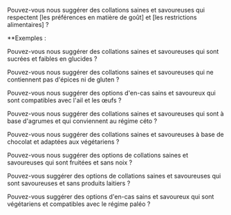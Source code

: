 Pouvez-vous nous suggérer des collations saines et savoureuses qui respectent [les préférences en matière de goût] et [les restrictions alimentaires] ?

**Exemples :

Pouvez-vous nous suggérer des collations saines et savoureuses qui sont sucrées et faibles en glucides ?

Pouvez-vous nous suggérer des collations saines et savoureuses qui ne contiennent pas d'épices ni de gluten ?  
  
Pouvez-vous nous suggérer des options d'en-cas sains et savoureux qui sont compatibles avec l'ail et les œufs ?  
  
Pouvez-vous nous suggérer des collations saines et savoureuses qui sont à base d'agrumes et qui conviennent au régime céto ?  
  
Pouvez-vous nous suggérer des collations saines et savoureuses à base de chocolat et adaptées aux végétariens ?  
  
Pouvez-vous nous suggérer des options de collations saines et savoureuses qui sont fruitées et sans noix ?  
  
Pouvez-vous suggérer des options de collations saines et savoureuses qui sont savoureuses et sans produits laitiers ?  
  
Pouvez-vous suggérer des options d'en-cas sains et savoureux qui sont végétariens et compatibles avec le régime paléo ?  
